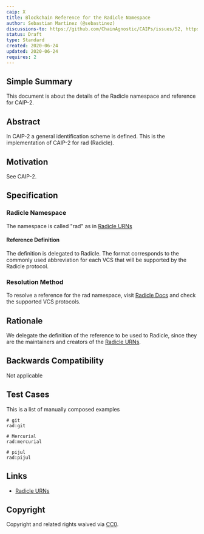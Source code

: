```yaml
---
caip: X
title: Blockchain Reference for the Radicle Namespace
author: Sebastian Martinez (@sebastinez)
discussions-to: https://github.com/ChainAgnostic/CAIPs/issues/52, https://github.com/ChainAgnostic/CAIPs/pull/53
status: Draft
type: Standard
created: 2020-06-24
updated: 2020-06-24
requires: 2
---
```


## Simple Summary

This document is about the details of the Radicle namespace and reference for CAIP-2.

## Abstract

In CAIP-2 a general identification scheme is defined. This is the
implementation of CAIP-2 for rad (Radicle).

## Motivation

See CAIP-2.

## Specification

### Radicle Namespace

The namespace is called "rad" as in [Radicle URNs](https://docs.radicle.xyz/docs/understanding-radicle/how-it-works#radicle-urns)

#### Reference Definition

The definition is delegated to Radicle. The format corresponds to the commonly used abbreviation for each VCS that will be supported by the Radicle protocol.

### Resolution Method

To resolve a reference for the rad namespace, visit [Radicle Docs](https://docs.radicle.xyz/docs/understanding-radicle/how-it-works) and check the supported VCS protocols.

## Rationale

We delegate the definition of the reference to be used to Radicle, since they are the maintainers and creators of the [Radicle URNs](https://docs.radicle.xyz/docs/understanding-radicle/how-it-works#radicle-urns).

## Backwards Compatibility

Not applicable

## Test Cases

This is a list of manually composed examples

```
# git
rad:git

# Mercurial 
rad:mercurial

# pijul
rad:pijul
```

## Links

- [Radicle URNs](https://docs.radicle.xyz/docs/understanding-radicle/how-it-works#radicle-urns)

## Copyright

Copyright and related rights waived via [CC0](https://creativecommons.org/publicdomain/zero/1.0/).
